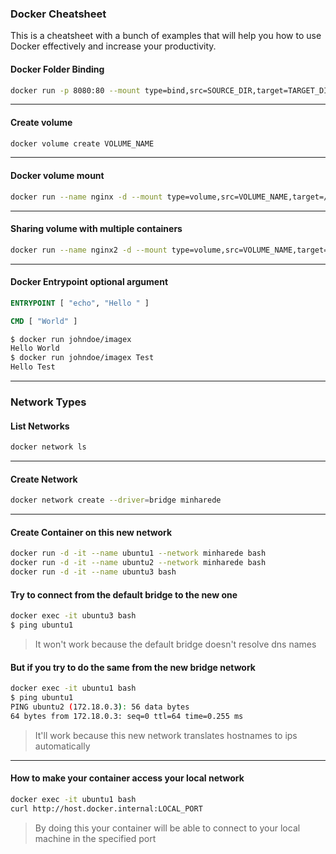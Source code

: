 ### Docker Cheatsheet
This is a cheatsheet with a bunch of examples that will help you how to use Docker effectively and increase your productivity.

#### Docker Folder Binding
```sh
docker run -p 8080:80 --mount type=bind,src=SOURCE_DIR,target=TARGET_DIR nginx
```
---
#### Create volume
```sh
docker volume create VOLUME_NAME
```
---
#### Docker volume mount
```sh
docker run --name nginx -d --mount type=volume,src=VOLUME_NAME,target=/app nginx
```
---
#### Sharing volume with multiple containers
```sh
docker run --name nginx2 -d --mount type=volume,src=VOLUME_NAME,target=/app nginx
```
---
#### Docker Entrypoint optional argument
```Dockerfile
ENTRYPOINT [ "echo", "Hello " ]

CMD [ "World" ]
```

```sh
$ docker run johndoe/imagex 
Hello World
$ docker run johndoe/imagex Test
Hello Test
```
---
### Network Types

#### List Networks
```sh
docker network ls
```
---
#### Create Network
```sh
docker network create --driver=bridge minharede
```
---
#### Create Container on this new network
```sh
docker run -d -it --name ubuntu1 --network minharede bash
docker run -d -it --name ubuntu2 --network minharede bash
docker run -d -it --name ubuntu3 bash
```

#### Try to connect from the default bridge to the new one
```sh
docker exec -it ubuntu3 bash
$ ping ubuntu1
```
> It won't work because the default bridge doesn't resolve dns names

#### But if you try to do the same from the new bridge network
```sh
docker exec -it ubuntu1 bash
$ ping ubuntu1
PING ubuntu2 (172.18.0.3): 56 data bytes
64 bytes from 172.18.0.3: seq=0 ttl=64 time=0.255 ms
```
> It'll work because this new network translates hostnames to ips automatically
---
#### How to make your container access your local network
```sh
docker exec -it ubuntu1 bash
curl http://host.docker.internal:LOCAL_PORT
```
> By doing this your container will be able to connect to your local machine in the specified port